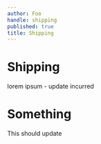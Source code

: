 ```yaml
---
author: Foo
handle: shipping
published: true
title: Shipping
---
```


# Shipping

lorem ipsum - update incurred

# Something

This should update
